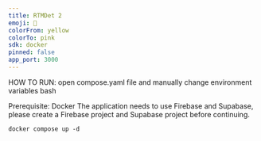 ```yaml
---
title: RTMDet 2
emoji: 🐾
colorFrom: yellow
colorTo: pink
sdk: docker
pinned: false
app_port: 3000
---
```


HOW TO RUN:
open compose.yaml file and manually change environment variables
bash

Prerequisite:
Docker
The application needs to use Firebase and Supabase, please create a Firebase project and Supabase project before continuing.
```
docker compose up -d
```
